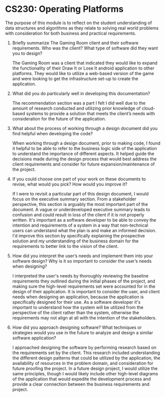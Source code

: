# CS230: Operating Platforms

The purpose of this module is to reflect on the student understanding of data structures and algorithms as they relate to solving real world problems with consideration for both business and practical requirements.

1. Briefly summarize The Gaming Room client and their software requirements. Who was the client? What type of software did they want you to design?

    The Gaming Room was a client that indicated they would like to expand the functionality of their Draw It or Lose It android application to other platforms. They would like to utilize a web-based version of the game and were looking to get the infrastructure set-up to create the application.

1. What did you do particularly well in developing this documentation?

    The recommendation section was a part I felt I did well due to the amount of research conducted and utilizing prior knowledge of cloud-based systems to provide a solution that meets the client’s needs with consideration for the future of the application.

1. What about the process of working through a design document did you find helpful when developing the code?

    When working through a design document, prior to making code, I found it helpful to be able to refer to the business logic side of the application to understand the importance of different aspects. It helped guide the decisions made during the design process that would best address the client requirements and consider for future expansion/maintenance of the project.

1. If you could choose one part of your work on these documents to revise, what would you pick? How would you improve it?

    If I were to revisit a particular part of this design document, I would focus on the executive summary section. From a stakeholder perspective, this section is arguably the most important part of the document. A vague or underdeveloped executive summary leads to confusion and could result in loss of the client if it is not properly written. It's important as a software developer to be able to convey the intention and requirements of a system in a way that non-technical users can understand what the plan is and make an informed decision. I'd improve this section by specifically explaining the prospective solution and my understanding of the business domain for the requirements to better link to the vision of the client.

1. How did you interpret the user’s needs and implement them into your software design? Why is it so important to consider the user’s needs when designing?

    I interpreted the user's needs by thoroughly reviewing the baseline requirements they outlined during the initial phases of the project, and making sure the high-level requirements set were accounted for in the design of their application. It is important to consider the user, and client needs when designing an application, because the application is specifically designed for their use. As a software developer it's important to understand how the system will be utilized from the perspective of the client rather than the system, otherwise the requirements may not align at all with the intention of the stakeholders.

1. How did you approach designing software? What techniques or strategies would you use in the future to analyze and design a similar software application?

    I approached designing the software by performing research based on the requirements set by the client. This research included understanding the different design patterns that could be utilized by the application, the availability of resources in the problem domain, and consideration for future proofing the project. In a future design project, I would utilize the same principles, though I would likely include other high-level diagrams of the application that would expedite the development process and provide a clear connection between the business requirements and project.

